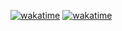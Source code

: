 [![wakatime](https://wakatime.com/badge/user/f861f09e-f4d8-432e-9215-5beed8ef4596.svg)](https://wakatime.com/@f861f09e-f4d8-432e-9215-5beed8ef4596)
[![wakatime](https://wakatime.com/share/@f861f09e-f4d8-432e-9215-5beed8ef4596/00f99810-48e6-4ada-ad99-6152b438a04f.svg)](https://wakatime.com/@f861f09e-f4d8-432e-9215-5beed8ef4596)
